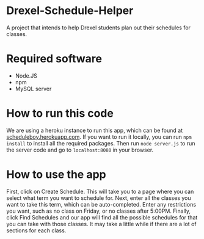 # Drexel-Schedule-Helper
A project that intends to help Drexel students plan out their schedules for classes.

# Required software
* Node.JS
* npm
* MySQL server

# How to run this code
We are using a heroku instance to run this app, which can be found at [scheduleboy.herokuapp.com](http://scheduleboy.herokuapp.com). If you want to run it locally, you can run `npm install` to install all the required packages. Then run `node server.js` to run the server code and go to `localhost:8080` in your browser.

# How to use the app
First, click on Create Schedule. This will take you to a page where you can select what term you want to schedule for. Next, enter all the classes you want to take this term, which can be auto-completed. Enter any restrictions you want, such as no class on Friday, or no classes after 5:00PM. Finally, click Find Schedules and our app will find all the possible schedules for that you can take with those classes. It may take a little while if there are a lot of sections for each class.
